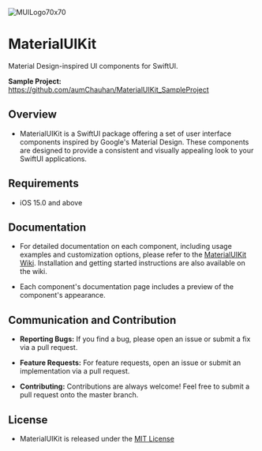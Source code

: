 ![MUILogo70x70](https://github.com/aumChauhan/MaterialUIKit/assets/83302656/cd2d537e-436b-4ca2-b5e6-0893894192e2)

# MaterialUIKit

Material Design-inspired UI components for SwiftUI.

**Sample Project:** https://github.com/aumChauhan/MaterialUIKit_SampleProject

## Overview
                                            
- MaterialUIKit is a SwiftUI package offering a set of user interface components inspired by Google's Material Design. These components are designed to provide a consistent and visually appealing look to your SwiftUI applications.

## Requirements

- iOS 15.0 and above

## Documentation

- For detailed documentation on each component, including usage examples and customization options, please refer to the [MaterialUIKit Wiki](https://github.com/aumChauhan/MaterialUIKit/wiki). Installation and getting started instructions are also available on the wiki.

- Each component's documentation page includes a preview of the component's appearance.

## Communication and Contribution

- **Reporting Bugs:** If you find a bug, please open an issue or submit a fix via a pull request.

- **Feature Requests:** For feature requests, open an issue or submit an implementation via a pull request.

- **Contributing:** Contributions are always welcome! Feel free to submit a pull request onto the master branch.

## License

- MaterialUIKit is released under the [MIT License](LICENSE)
